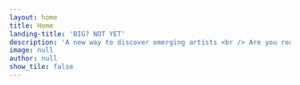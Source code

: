 ```yaml
---
layout: home
title: Home
landing-title: 'BIG? NOT YET'
description: 'A new way to discover emerging artists <br /> Are you ready for this adventure?'
image: null
author: null
show_tile: false
---
```

